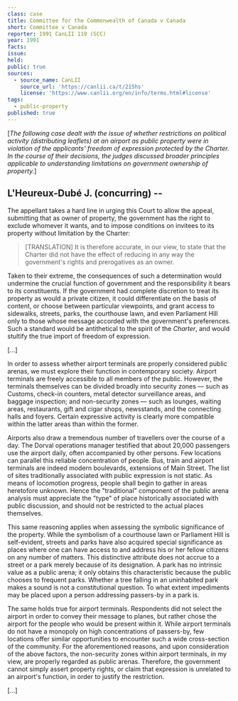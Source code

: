 ```yaml
---
class: case
title: Committee for the Commonwealth of Canada v Canada
short: Committee v Canada
reporter: 1991 CanLII 119 (SCC)
year: 1991
facts: 
issue: 
held: 
public: true
sources:
  - source_name: CanLII
    source_url: 'https://canlii.ca/t/215hs'
    license: 'https://www.canlii.org/en/info/terms.html#license'
tags:
  - public-property
published: true
---
```


[*The following case dealt with the issue of whether restrictions on political activity (distributing leaflets) at an airport as public property were in violation of the applicants' freedom of expression protected by the Charter. In the course of their decisions, the judges discussed broader principles applicable to understanding limitations on government ownership of property.*]

##  L'Heureux-Dubé J. (concurring) --

The appellant takes a hard line in urging this Court to allow the appeal, submitting that as owner of property, the government has the right to exclude whomever it wants, and to impose conditions on invitees to its property without limitation by the Charter:

> [TRANSLATION] It is therefore accurate, in our view, to state that the Charter did not have the effect of reducing in any way the government's rights and prerogatives as an owner.

Taken to their extreme, the consequences of such a determination would undermine the crucial function of government and the responsibility it bears to its constituents. If the government had complete discretion to treat its property as would a private citizen, it could differentiate on the basis of content, or choose between particular viewpoints, and grant access to sidewalks, streets, parks, the courthouse lawn, and even Parliament Hill only to those whose message accorded with the government's preferences. Such a standard would be antithetical to the spirit of the *Charter*, and would stultify the true import of freedom of expression.

[...]

In order to assess whether airport terminals are properly considered public arenas, we must explore their function in contemporary society. Airport terminals are freely accessible to all members of the public. However, the terminals themselves can be divided broadly into security zones — such as Customs, check-in counters, metal detector surveillance areas, and baggage inspection; and non-security zones — such as lounges, waiting areas, restaurants, gift and cigar shops, newsstands, and the connecting halls and foyers. Certain expressive activity is clearly more compatible within the latter areas than within the former.

Airports also draw a tremendous number of travellers over the course of a day. The Dorval operations manager testified that about 20,000 passengers use the airport daily, often accompanied by other persons. Few locations can parallel this reliable concentration of people. Bus, train and airport terminals are indeed modern boulevards, extensions of Main Street. The list of sites traditionally associated with public expression is not static. As means of locomotion progress, people shall begin to gather in areas heretofore unknown. Hence the "traditional" component of the public arena analysis must appreciate the "type" of place historically associated with public discussion, and should not be restricted to the actual places themselves.

This same reasoning applies when assessing the symbolic significance of the property. While the symbolism of a courthouse lawn or Parliament Hill is self-evident, streets and parks have also acquired special significance as places where one can have access to and address his or her fellow citizens on any number of matters. This distinctive attribute does not accrue to a street or a park merely because of its designation. A park has no intrinsic value as a public arena; it only obtains this characteristic because the public chooses to frequent parks. Whether a tree falling in an uninhabited park makes a sound is not a constitutional question. To what extent impediments may be placed upon a person addressing passers-by in a park is.

The same holds true for airport terminals. Respondents did not select the airport in order to convey their message to planes, but rather chose the airport for the people who would be present within it. While airport terminals do not have a monopoly on high concentrations of passers-by, few locations offer similar opportunities to encounter such a wide cross-section of the community. For the aforementioned reasons, and upon consideration of the above factors, the non-security zones within airport terminals, in my view, are properly regarded as public arenas. Therefore, the government cannot simply assert property rights, or claim that expression is unrelated to an airport's function, in order to justify the restriction.

[...]


